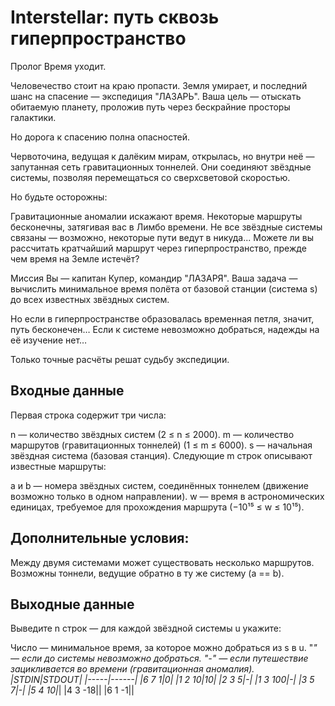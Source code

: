 # Interstellar: путь сквозь гиперпространство
Пролог
Время уходит.

Человечество стоит на краю пропасти. Земля умирает, и последний шанс на спасение — экспедиция "ЛАЗАРЬ".
Ваша цель — отыскать обитаемую планету, проложив путь через бескрайние просторы галактики.

Но дорога к спасению полна опасностей.

Червоточина, ведущая к далёким мирам, открылась, но внутри неё — запутанная сеть гравитационных тоннелей.
Они соединяют звёздные системы, позволяя перемещаться со сверхсветовой скоростью.

Но будьте осторожны:

Гравитационные аномалии искажают время.
Некоторые маршруты бесконечны, затягивая вас в Лимбо времени.
Не все звёздные системы связаны — возможно, некоторые пути ведут в никуда...
Можете ли вы рассчитать кратчайший маршрут через гиперпространство, прежде чем время на Земле истечёт?

Миссия
Вы — капитан Купер, командир "ЛАЗАРЯ".
Ваша задача — вычислить минимальное время полёта от базовой станции (система s) до всех известных звёздных систем.

Но если в гиперпространстве образовалась временная петля, значит, путь бесконечен…
Если к системе невозможно добраться, надежды на её изучение нет…

Только точные расчёты решат судьбу экспедиции.

## Входные данные

Первая строка содержит три числа:

n — количество звёздных систем (2 ≤ n ≤ 2000).
m — количество маршрутов (гравитационных тоннелей) (1 ≤ m ≤ 6000).
s — начальная звёздная система (базовая станция).
Следующие m строк описывают известные маршруты:

a и b — номера звёздных систем, соединённых тоннелем (движение возможно только в одном направлении).
w — время в астрономических единицах, требуемое для прохождения маршрута (−10¹⁵ ≤ w ≤ 10¹⁵).

## Дополнительные условия:

Между двумя системами может существовать несколько маршрутов.
Возможны тоннели, ведущие обратно в ту же систему (a == b).

## Выходные данные

Выведите n строк — для каждой звёздной системы u укажите:

Число — минимальное время, за которое можно добраться из s в u.
"*" — если до системы невозможно добраться.
"-" — если путешествие зацикливается во времени (гравитационная аномалия).
|STDIN|STDOUT|
|-----|------|
|6 7 1|0|
|1 2 10|10|
|2 3 5|-|
|1 3 100|-|
|3 5 7|-|
|5 4 10|*|
|4 3 -18||
|6 1 -1||